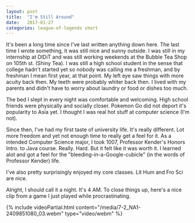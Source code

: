```yaml
---
layout: post
title:  "I'm Still Around"
date:   2017-01-27
categories: league-of-legends short
---
```


It's been a long time since I've last written anything down here. The last time I wrote something, it was still nice and sunny outside. I was still in my internship at DIDiT and was still working weekends at the Bubble Tea Shop on 105th st. (Shiny Tea). I was still a high school student in the sense that college hadn't started yet so nobody was calling me a freshman, and by freshman I mean first year, at that point. My left eye saw things with more acuity back then. My teeth were probably whiter back then. I lived with my parents and didn't have to worry about laundry or food or dishes too much.

The bed I slept in every night was comfortable and welcoming. High school friends were physically and socially closer. Pokemon Go did not deport it's popularity to Asia yet. I thought I was real hot stuff at computer science (I'm not).

Since then, I've had my first taste of university life. It's really different. Lot more freedom and yet not enough time to really get a feel for it. As a intended Computer Science major, I took 1007, Professor Kender's Honors Intro. to Java course. Really. Hard. But it felt like it was worth it. I learned alot and got a feel for the "bleeding-in-a-Google-cubicle" (in the words of Professor Kender) life.

I've also pretty surprisingly enjoyed my core classes. Lit Hum and Fro Sci are nice.

Alright, I should call it a night. It's 4 AM. To close things up, here's a nice clip from a game I just played while procrastinating.

{% include videoPartial.html content="/media/7-2_NA1-2409851080_03.webm" type="video/webm" %}


